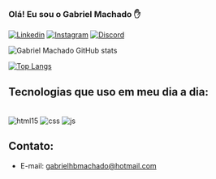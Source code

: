 

### Olá! Eu sou o Gabriel Machado ✋


[![Linkedin](https://img.shields.io/badge/LinkedIn-0077B5?style=for-the-badge&logo=linkedin&logoColor=white)](https://www.linkedin.com/in/gabriel-machado-85b882261)
[![Instagram](https://img.shields.io/badge/Instagram-E4405F?style=for-the-badge&logo=instagram&logoColor=white)](https://www.instagram.com/gmachxdo)
[![Discord](https://img.shields.io/badge/Discord-7289DA?style=for-the-badge&logo=discord&logoColor=white)](https://www.discord.gg/UJkUtbYU)


![Gabriel Machado GitHub stats](https://github-readme-stats.vercel.app/api?username=gmachado00&show_icons=true&theme=dracula)

[![Top Langs](https://github-readme-stats.vercel.app/api/top-langs/?username=gmachado00)](https://github.com/anuraghazra/github-readme-stats)

## Tecnologias que uso em meu dia a dia:

<div style="display: inline_block"><br/>
<img align="center" alt="html15" src="https://img.shields.io/badge/HTML5-E34F26?style=for-the-badge&logo=html5&logoColor=white">
<img align="center" alt="css" src="https://img.shields.io/badge/CSS-239120?&style=for-the-badge&logo=css3&logoColor=white">
<img align="center" alt="js" src="https://img.shields.io/badge/JavaScript-F7DF1E?style=for-the-badge&logo=javascript&logoColor=black">


## Contato:
- E-mail: gabrielhbmachado@hotmail.com
